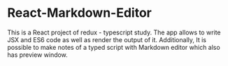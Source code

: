 # React-Markdown-Editor
This is a React project of redux - typescript study. The app allows to write JSX and ES6 code as well as render the output of it. Additionally, It is possible to make notes of a typed script with Markdown editor which also has preview window.
